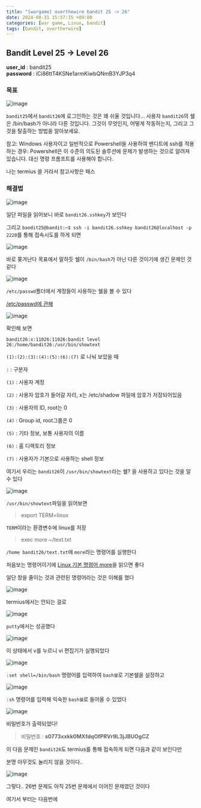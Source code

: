 ```yaml
---
title: "[wargame] overthewire bandit 25 -> 26"
date: 2024-08-31 15:57:15 +09:00
categories: [war game, Linux, bandit]
tags: [bandit, overtherwire]
---
```


## Bandit Level 25 -> Level 26

**user_id** : bandit25<br/>
**password** : iCi86ttT4KSNe1armKiwbQNmB3YJP3q4


### 목표

![image](https://github.com/user-attachments/assets/88d2184c-f33a-4324-b756-d805e5870f12)

`bandit25`에서 `bandit26`에 로그인하는 것은 꽤 쉬울 것입니다… 사용자 `bandit26`의 쉘은 /bin/bash가 아니라 다른 것입니다. 그것이 무엇인지, 어떻게 작동하는지, 그리고 그것을 탈출하는 방법을 알아보세요.

참고: Windows 사용자이고 일반적으로 Powershell을 사용하여 밴디트에 ssh를 적용하는 경우: Powershell은 이 수준의 의도된 솔루션에 문제가 발생하는 것으로 알려져 있습니다. 대신 명령 프롬프트를 사용해야 합니다.

나는 termius 쓸 거라서 참고사항은 패스

### 해결법

![image](https://github.com/user-attachments/assets/5f84f8cc-f20a-46c0-b934-40e276ee2dec)

일단 파일을 읽어보니 바로 `bandit26.sshkey`가 보인다

그리고 `bandit25@bandit:~$ ssh -i bandit26.sshkey bandit26@localhost -p 2220`를 통해 접속시도를 하게 되면

![image](https://github.com/user-attachments/assets/59321c9b-c6e8-4524-a62c-82b443f0d85a)

바로 쫒겨난다 목표에서 말하듯 쉘이 `/bin/bash`가 아닌 다른 것이기에 생긴 문제인 것 같다

![image](https://github.com/user-attachments/assets/81db3c03-0cb4-49ae-b879-7bcb5c020f0c)

`/etc/passwd`폴더에서 계정들이 사용하는 쉘을 볼 수 있다

[/etc/passwd에 관해](https://feccle.tistory.com/32)

![image](https://github.com/user-attachments/assets/2c44fac9-54bd-429a-ba54-ae3aaabe6f7e)

확인해 보면

`bandit26:x:11026:11026:bandit level 26:/home/bandit26:/usr/bin/showtext`

`(1):(2):(3):(4):(5):(6):(7)` 로 나눠 보았을 때

`:` : 구분자

`(1)` : 사용자 계정

`(2)` : 사용자 암호가 들어갈 자리, x는 /etc/shadow 파일에 암호가 저장되어있음

`(3)` : 사용자의 ID, root는 0

`(4)` : Group id, root그룹은 0

`(5)` : 기타 정보, 보통 사용자의 이름

`(6)` : 홈 디렉토리 정보

`(7)` : 사용자가 기본으로 사용하는 shell 정보

여기서 우리는 `bandit26`이 `/usr/bin/showtext`라는 쉘? 을 사용하고 있다는 것을 알 수 있다

![image](https://github.com/user-attachments/assets/10482587-19b3-4cde-a5b4-57cc43a54deb)

`/usr/bin/showtext`파일을 읽어보면 

> export TERM=linux

`TERM`이라는 환경변수에 linux를 저장

> exec more ~/text.txt

`/home bandit26/text.txt`에 `more`라는 명령어를 실행한다

처음보는 명령어이기에 [Linux 기본 명령어 more](https://incodom.kr/Linux/%EA%B8%B0%EB%B3%B8%EB%AA%85%EB%A0%B9%EC%96%B4/more)을 읽으면 좋다

일단 창을 줄이는 것과 관련된 명령어라는 것은 이해를 했다

![image](https://github.com/user-attachments/assets/42d234f7-dcfc-4118-a018-f866848aabb1)

termius에서는 안되는 걸로

![image](https://github.com/user-attachments/assets/ac91b62c-37a3-49c3-9184-5b4b0092c687)

`putty`에서는 성공했다

![image](https://github.com/user-attachments/assets/8903b7b5-5d7e-4bbd-8fdf-94cf350a15a4)

이 상태에서 v를 누르니 vi 편집기가 실행되었다

![image](https://github.com/user-attachments/assets/11d653e3-cbf4-41cc-9725-6aa4493d1acd)

`:set shell=/bin/bash` 명령어를 입력하여 `bash쉘`로 기본쉘을 설정하고

![image](https://github.com/user-attachments/assets/4c86a5c7-4f2b-42ec-a63d-c328b0440c96)

`:sh` 명령어를 입력해 익숙한 `bash쉘`로 들어올 수 있었다

![image](https://github.com/user-attachments/assets/1f894a43-72e2-4789-ac8c-da8258bf5899)

비밀번호가 출력되었다!

> 비밀번호 : **s0773xxkk0MXfdqOfPRVr9L3jJBUOgCZ**

이 다음 문제인 `bandit26`도 termius를 통해 접속하게 되면  다음과 같이 보인다만

분명 아무것도 눌리지 않을 것이다..

![image](https://github.com/user-attachments/assets/4490423e-f718-4128-89d6-599fa7bc4240)

그렇다.. 26번 문제도 아직 25번 문제에서 이어진 문제였던 것이다

여기서 부터는 다음번에
